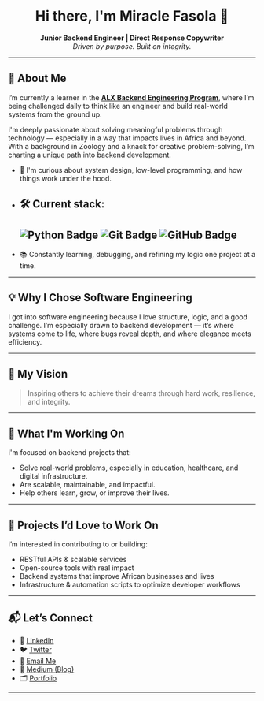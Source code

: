 <!-- GitHub Profile README -->

<h1 align="center">Hi there, I'm Miracle Fasola 👋</h1>

<p align="center">
  <strong>Junior Backend Engineer | Direct Response Copywriter</strong><br>
  <em>Driven by purpose. Built on integrity.</em>
</p>

---

<h2>🚀 About Me</h2>

I’m currently a learner in the <strong><a href="https://www.alxafrica.com/software-engineering/">ALX Backend Engineering Program</a></strong>, where I’m being challenged daily to think like an engineer and build real-world systems from the ground up.

I'm deeply passionate about solving meaningful problems through technology — especially in a way that impacts lives in Africa and beyond. With a background in Zoology and a knack for creative problem-solving, I’m charting a unique path into backend development.

- 🧠 I'm curious about system design, low-level programming, and how things work under the hood.

- <h2>🛠️ Current stack:<br> <h2/>
  <img src="https://img.shields.io/badge/Python-3776AB?style=flat&logo=python&logoColor=white" alt="Python Badge"/>
  <img src="https://img.shields.io/badge/Git-F05032?style=flat&logo=git&logoColor=white" alt="Git Badge"/>
  <img src="https://img.shields.io/badge/GitHub-181717?style=flat&logo=github&logoColor=white" alt="GitHub Badge"/>

- 📚 Constantly learning, debugging, and refining my logic one project at a time.

---

<h2>💡 Why I Chose Software Engineering</h2>

I got into software engineering because I love structure, logic, and a good challenge. I’m especially drawn to backend development — it’s where systems come to life, where bugs reveal depth, and where elegance meets efficiency.

---

<h2>🎯 My Vision</h2>

<blockquote> Inspiring others to achieve their dreams through hard work, resilience, and integrity.</blockquote>

---

<h2>🌱 What I'm Working On</h2>

I'm focused on backend projects that:
- Solve real-world problems, especially in education, healthcare, and digital infrastructure.
- Are scalable, maintainable, and impactful.
- Help others learn, grow, or improve their lives.

---

<h2>📌 Projects I’d Love to Work On</h2>

I’m interested in contributing to or building:
- RESTful APIs & scalable services
- Open-source tools with real impact
- Backend systems that improve African businesses and lives
- Infrastructure & automation scripts to optimize developer workflows

---

<h2>📬 Let’s Connect</h2>

- 💼 <a href="https://www.linkedin.com/in/fasolamiracle">LinkedIn</a>  
- 🐦 <a href="https://twitter.com/JustMimi___">Twitter</a>  
- 📧 <a href="mailto:Fasolamiracle001@gmail.com">Email Me</a>  
- 📰 <a href="https://medium.com/@mimiapexpredator">Medium (Blog)</a>  
- 🗂️ <a href="https://www.clippings.me/portfolio_mimi">Portfolio</a>  

---


